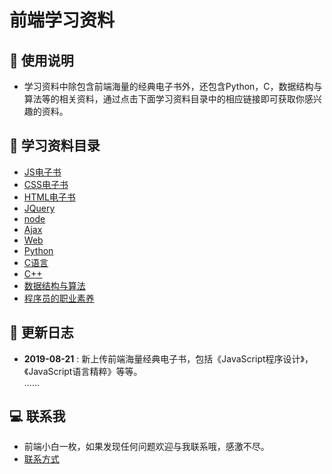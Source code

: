 # 前端学习资料

## 👻 使用说明
- 学习资料中除包含前端海量的经典电子书外，还包含Python，C，数据结构与算法等的相关资料，通过点击下面学习资料目录中的相应链接即可获取你感兴趣的资料。

## 📖 学习资料目录

- [JS电子书](https://happycoding1024.github.io/FrontendLearningTool/file/JS电子书/JS电子书.html)
- [CSS电子书](https://happycoding1024.github.io/FrontendLearningTool/file/CSS/CSS电子书.html)
- [HTML电子书](https://happycoding1024.github.io/FrontendLearningTool/file/HTML/HTML电子书.html)
- [JQuery](https://happycoding1024.github.io/FrontendLearningTool/file/JQuery/JQuery电子书.html)
- [node](https://happycoding1024.github.io/FrontendLearningTool/file/node/node电子书.html)
- [Ajax](https://happycoding1024.github.io/FrontendLearningTool/file/ajax/ajax.html)
- [Web](https://happycoding1024.github.io/FrontendLearningTool/file/Web/web电子书.html)
- [Python](https://happycoding1024.github.io/FrontendLearningTool/file/Python/python电子书.html)
- [C语言](https://happycoding1024.github.io/FrontendLearningTool/file/C/c.html)
- [C++](https://happycoding1024.github.io/FrontendLearningTool/file/C++/C++.html)
- [数据结构与算法](https://happycoding1024.github.io/FrontendLearningTool/file/数据结构与算法/数据结构与算法.html)
- [程序员的职业素养](https://happycoding1024.github.io/FrontendLearningTool/file/程序员的职业素养/程序员的职业素养电子书.html)
## 🔔 更新日志
- **2019-08-21** : 新上传前端海量经典电子书，包括《JavaScript程序设计》，《JavaScript语言精粹》等等。
<br>......
## 💻 联系我
- 前端小白一枚，如果发现任何问题欢迎与我联系哦，感激不尽。
- [联系方式](https://happyCoding1024.github.io/FrontendLearningTool/file/联系方式/联系方式.html)



